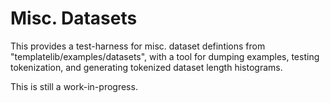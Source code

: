 # Misc. Datasets

This provides a test-harness for misc. dataset defintions from "templatelib/examples/datasets", with a tool for dumping
examples, testing tokenization, and generating tokenized dataset length histograms.

This is still a work-in-progress.
